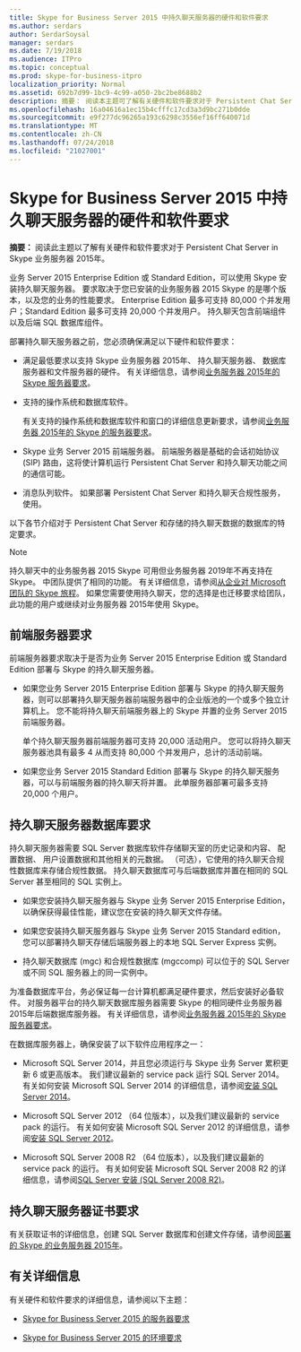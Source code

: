 ```yaml
---
title: Skype for Business Server 2015 中持久聊天服务器的硬件和软件要求
ms.author: serdars
author: SerdarSoysal
manager: serdars
ms.date: 7/19/2018
ms.audience: ITPro
ms.topic: conceptual
ms.prod: skype-for-business-itpro
localization_priority: Normal
ms.assetid: 692b7d99-1bc9-4c99-a050-2bc2be8688b2
description: 摘要： 阅读本主题可了解有关硬件和软件要求对于 Persistent Chat Server in Skype 业务服务器 2015年。
ms.openlocfilehash: 16a04616a1ec15b4cfffc17cd3a3d9bc271b0dde
ms.sourcegitcommit: e9f277dc96265a193c6298c3556ef16ff640071d
ms.translationtype: MT
ms.contentlocale: zh-CN
ms.lasthandoff: 07/24/2018
ms.locfileid: "21027001"
---
```

# <a name="hardware-and-software-requirements-for-persistent-chat-server-in-skype-for-business-server-2015"></a>Skype for Business Server 2015 中持久聊天服务器的硬件和软件要求
 
**摘要：** 阅读此主题以了解有关硬件和软件要求对于 Persistent Chat Server in Skype 业务服务器 2015年。
  
业务 Server 2015 Enterprise Edition 或 Standard Edition，可以使用 Skype 安装持久聊天服务器。 要求取决于您已安装的业务服务器 2015 Skype 的是哪个版本，以及您的业务的性能要求。 Enterprise Edition 最多可支持 80,000 个并发用户；Standard Edition 最多可支持 20,000 个并发用户。 持久聊天包含前端组件以及后端 SQL 数据库组件。
  
部署持久聊天服务器之前，您必须确保满足以下硬件和软件要求：
  
- 满足最低要求以支持 Skype 业务服务器 2015年、 持久聊天服务器、 数据库服务器和文件服务器的硬件。 有关详细信息，请参阅[业务服务器 2015年的 Skype 服务器要求](../../plan-your-deployment/requirements-for-your-environment/server-requirements.md)。
    
- 支持的操作系统和数据库软件。
    
    有关支持的操作系统和数据库软件和窗口的详细信息更新要求，请参阅[业务服务器 2015年的 Skype 的服务器要求](../../plan-your-deployment/requirements-for-your-environment/server-requirements.md)。
    
- Skype 业务 Server 2015 前端服务器。 前端服务器是基础的会话初始协议 (SIP) 路由，这将使计算机运行 Persistent Chat Server 和持久聊天功能之间的通信可能。 
    
- 消息队列软件。 如果部署 Persistent Chat Server 和持久聊天合规性服务，使用。
    
以下各节介绍对于 Persistent Chat Server 和存储的持久聊天数据的数据库的特定要求。

> [!NOTE] 
> 持久聊天中的业务服务器 2015 Skype 可用但业务服务器 2019年不再支持在 Skype。 中团队提供了相同的功能。 有关详细信息，请参阅[从企业对 Microsoft 团队的 Skype 旅程](/microsoftteams/journey-skypeforbusiness-teams)。 如果您需要使用持久聊天，您的选择是也迁移要求给团队，此功能的用户或继续对业务服务器 2015年使用 Skype。 
  
## <a name="front-end-server-requirements"></a>前端服务器要求

前端服务器要求取决于是否为业务 Server 2015 Enterprise Edition 或 Standard Edition 部署与 Skype 的持久聊天服务器。
  
- 如果您业务 Server 2015 Enterprise Edition 部署与 Skype 的持久聊天服务器，则可以部署持久聊天服务器前端服务器中的企业版池的一个或多个独立计算机上。 您不能将持久聊天前端服务器上的 Skype 并置的业务 Server 2015 前端服务器。 
    
    单个持久聊天服务器前端服务器可支持 20,000 活动用户。 您可以将持久聊天服务器池具有最多 4 从而支持 80,000 个并发用户，总计的活动前端。 
    
- 如果您业务 Server 2015 Standard Edition 部署与 Skype 的持久聊天服务器，可以与前端服务器的持久聊天将并置。 此单服务器部署可最多支持 20,000 个用户。 
    
## <a name="persistent-chat-server-database-requirements"></a>持久聊天服务器数据库要求

持久聊天服务器需要 SQL Server 数据库软件存储聊天室的历史记录和内容、 配置数据、 用户设置数据和其他相关的元数据。 （可选），它使用的持久聊天合规性数据库来存储合规性数据。 持久聊天数据库可与后端数据库并置在相同的 SQL Server 甚至相同的 SQL 实例上。 
  
- 如果您安装持久聊天服务器与 Skype 业务 Server 2015 Enterprise Edition，以确保获得最佳性能，建议您在安装的持久聊天文件存储。
    
- 如果您安装持久聊天服务器与 Skype 业务 Server 2015 Standard edition，您可以部署持久聊天存储后端服务器上的本地 SQL Server Express 实例。
    
- 持久聊天数据库 (mgc) 和合规性数据库 (mgccomp) 可以位于的 SQL Server 或不同 SQL 服务器上的同一实例中。
    
为准备数据库平台，务必保证每一台计算机都满足硬件要求，然后安装好必备软件。 对服务器平台的持久聊天数据库服务器需要 Skype 的相同硬件业务服务器 2015年后端数据库服务器。 有关详细信息，请参阅[业务服务器 2015年的 Skype 服务器要求](../../plan-your-deployment/requirements-for-your-environment/server-requirements.md)。
  
在数据库服务器上，确保安装了以下软件应用程序之一：

- Microsoft SQL Server 2014，并且您必须运行与 Skype 业务 Server 累积更新 6 或更高版本。 我们建议最新的 service pack 运行 SQL Server 2014。 有关如何安装 Microsoft SQL Server 2014 的详细信息，请参阅[安装 SQL Server 2014](https://docs.microsoft.com/pt-pt/sql/database-engine/install-windows/install-sql-server?view=sql-server-2014)。

- Microsoft SQL Server 2012 （64 位版本），以及我们建议最新的 service pack 的运行。 有关如何安装 Microsoft SQL Server 2012 的详细信息，请参阅[安装 SQL Server 2012](https://go.microsoft.com/fwlink/p/?LinkID=248559)。

- Microsoft SQL Server 2008 R2 （64 位版本），以及我们建议最新的 service pack 的运行。 有关如何安装 Microsoft SQL Server 2008 R2 的详细信息，请参阅[SQL Server 安装 (SQL Server 2008 R2)](https://go.microsoft.com/fwlink/p/?LinkId=275702)。 
    
## <a name="persistent-chat-server-certificate-requirements"></a>持久聊天服务器证书要求

有关获取证书的详细信息，创建 SQL Server 数据库和创建文件存储，请参阅[部署的 Skype 的业务服务器 2015年](../../deploy/deploy.md)。 
  
## <a name="for-more-information"></a>有关详细信息

有关硬件和软件要求的详细信息，请参阅以下主题：
  
- [Skype for Business Server 2015 的服务器要求](../../plan-your-deployment/requirements-for-your-environment/server-requirements.md)
    
- [Skype for Business Server 2015 的环境要求](../../plan-your-deployment/requirements-for-your-environment/environmental-requirements.md)
    


